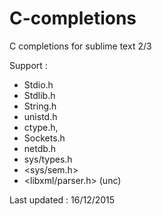 # C-completions
C completions for sublime text 2/3

Support : 
+ Stdio.h
+ Stdlib.h
+ String.h
+ unistd.h
+ ctype.h, 
+ Sockets.h
+ netdb.h
+ sys/types.h
+ <sys/sem.h>
+ <libxml/parser.h> (unc)


Last updated : 16/12/2015
